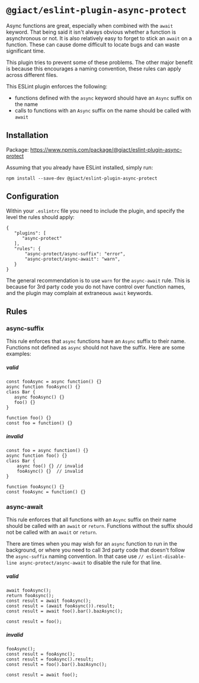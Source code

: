 # `@giact/eslint-plugin-async-protect`
Async functions are great, especially when combined with the `await` keyword. That being said it isn't always obvious whether a function is asynchronous or not. It is also relatively easy to forget to stick an `await` on a function. These can cause dome difficult to locate bugs and can waste significant time.

This plugin tries to prevent some of these problems. The other major benefit is because this encourages a naming convention, these rules can apply across different files.

This ESLint plugin enforces the following:

 - functions defined with the `async` keyword should have an `Async` suffix on the name
 - calls to functions with an `Async` suffix on the name should be called with `await`

## Installation
Package: https://www.npmjs.com/package/@giact/eslint-plugin-async-protect

Assuming that you already have ESLint installed, simply run:

```
npm install --save-dev @giact/eslint-plugin-async-protect
```

## Configuration
Within your `.eslintrc` file you need to include the plugin, and specify the level the rules should apply:
```
{
   "plugins": [
      "async-protect"
   ],
   "rules": {
       "async-protect/async-suffix": "error",
       "async-protect/async-await": "warn",
   }
}
```
The general recommendation is to use `warn` for the `async-await` rule. This is because for 3rd party code you do not have control over function names, and the plugin may complain at extraneous `await` keywords.

## Rules

### async-suffix
This rule enforces that `async` functions have an `Async` suffix to their name. Functions not defined as `async` should not have the suffix. Here are some examples:

##### valid
```
const fooAsync = async function() {}
async function fooAsync() {}
class Bar {
   async fooAsync() {}
   foo() {}
}

function foo() {}
const foo = function() {}
```

##### invalid
```
const foo = async function() {}
async function foo() {}
class Bar {
    async foo() {} // invalid
    fooAsync() {}  // invalid
}

function fooAsync() {}
const fooAsync = function() {}
```

### async-await
This rule enforces that all functions with an `Async` suffix on their name should be called with an `await` or `return`. Functions without the suffix should not be called with an `await` or `return`.

There are times when you may wish for an `async` function to run in the background, or where you need to call 3rd party code that doesn't follow the `async-suffix` naming convention. In that case use `// eslint-disable-line async-protect/async-await` to disable the rule for that line.

##### valid
```
await fooAsync();
return fooAsync();
const result = await fooAsync();
const result = (await fooAsync()).result;
const result = await foo().bar().bazAsync();

const result = foo();
```

##### invalid
```
fooAsync();
const result = fooAsync();
const result = fooAsync().result;
const result = foo().bar().bazAsync();

const result = await foo();
```
